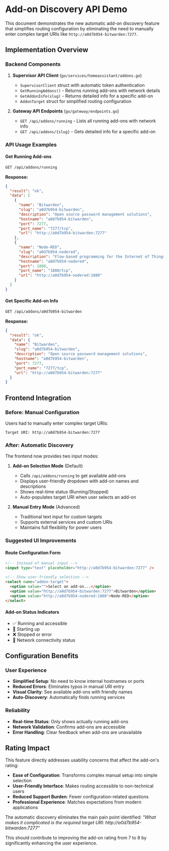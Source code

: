 # Add-on Discovery API Demo

This document demonstrates the new automatic add-on discovery feature that simplifies routing configuration by eliminating the need to manually enter complex target URIs like `http://a0d7b954-bitwarden:7277`.

## Implementation Overview

### Backend Components

1. **Supervisor API Client** (`go/services/homeassistant/addons.go`)
   - `SupervisorClient` struct with automatic token authentication
   - `GetRunningAddons()` - Returns running add-ons with network details
   - `GetAddonInfo(slug)` - Returns detailed info for a specific add-on
   - `AddonTarget` struct for simplified routing configuration

2. **Gateway API Endpoints** (`go/gateway/endpoints.go`)
   - `GET /api/addons/running` - Lists all running add-ons with network info
   - `GET /api/addons/{slug}` - Gets detailed info for a specific add-on

### API Usage Examples

#### Get Running Add-ons
```bash
GET /api/addons/running
```

**Response:**
```json
{
  "result": "ok",
  "data": [
    {
      "name": "Bitwarden",
      "slug": "a0d7b954-bitwarden",
      "description": "Open source password management solutions",
      "hostname": "a0d7b954-bitwarden",
      "port": 7277,
      "port_name": "7277/tcp",
      "url": "http://a0d7b954-bitwarden:7277"
    },
    {
      "name": "Node-RED",
      "slug": "a0d7b954-nodered", 
      "description": "Flow-based programming for the Internet of Things",
      "hostname": "a0d7b954-nodered",
      "port": 1880,
      "port_name": "1880/tcp", 
      "url": "http://a0d7b954-nodered:1880"
    }
  ]
}
```

#### Get Specific Add-on Info
```bash
GET /api/addons/a0d7b954-bitwarden
```

**Response:**
```json
{
  "result": "ok",
  "data": {
    "name": "Bitwarden",
    "slug": "a0d7b954-bitwarden",
    "description": "Open source password management solutions",
    "hostname": "a0d7b954-bitwarden",
    "port": 7277,
    "port_name": "7277/tcp",
    "url": "http://a0d7b954-bitwarden:7277"
  }
}
```

## Frontend Integration

### Before: Manual Configuration
Users had to manually enter complex target URIs:
```
Target URI: http://a0d7b954-bitwarden:7277
```

### After: Automatic Discovery
The frontend now provides two input modes:

1. **Add-on Selection Mode** (Default)
   - Calls `/api/addons/running` to get available add-ons
   - Displays user-friendly dropdown with add-on names and descriptions
   - Shows real-time status (Running/Stopped)
   - Auto-populates target URI when user selects an add-on

2. **Manual Entry Mode** (Advanced)
   - Traditional text input for custom targets
   - Supports external services and custom URIs
   - Maintains full flexibility for power users

### Suggested UI Improvements

#### Route Configuration Form
```html
<!-- Instead of manual input -->
<input type="text" placeholder="http://a0d7b954-bitwarden:7277" />

<!-- Show user-friendly selection -->
<select name="addon-target">
  <option value="">Select an add-on...</option>
  <option value="http://a0d7b954-bitwarden:7277">Bitwarden</option>
  <option value="http://a0d7b954-nodered:1880">Node-RED</option>
</select>
```

#### Add-on Status Indicators
- ✅ Running and accessible
- 🔄 Starting up
- ❌ Stopped or error
- 📶 Network connectivity status

## Configuration Benefits

### User Experience
- **Simplified Setup**: No need to know internal hostnames or ports
- **Reduced Errors**: Eliminates typos in manual URI entry
- **Visual Clarity**: See available add-ons with friendly names
- **Auto-Discovery**: Automatically finds running services

### Reliability  
- **Real-time Status**: Only shows actually running add-ons
- **Network Validation**: Confirms add-ons are accessible
- **Error Handling**: Clear feedback when add-ons are unavailable

## Rating Impact

This feature directly addresses usability concerns that affect the add-on's rating:

- **Ease of Configuration**: Transforms complex manual setup into simple selection
- **User-Friendly Interface**: Makes routing accessible to non-technical users  
- **Reduced Support Burden**: Fewer configuration-related questions
- **Professional Experience**: Matches expectations from modern applications

The automatic discovery eliminates the main pain point identified: 
*"What makes it complicated is the required target URI: http://a0d7b954-bitwarden:7277"*

This should contribute to improving the add-on rating from 7 to 8 by significantly enhancing the user experience.
